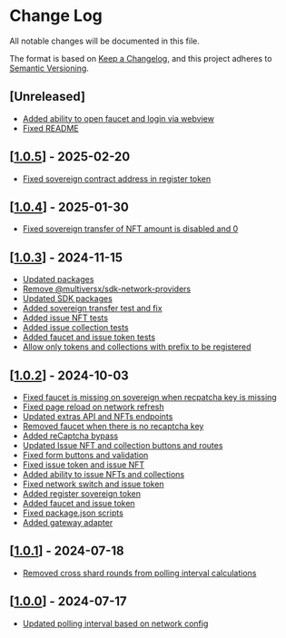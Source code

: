 # Change Log

All notable changes will be documented in this file.

The format is based on [Keep a Changelog](https://keepachangelog.com/en/1.0.0/),
and this project adheres to [Semantic Versioning](https://semver.org/spec/v2.0.0.html).

## [Unreleased]

- [Added ability to open faucet and login via webview](https://github.com/multiversx/mx-lite-wallet-dapp/pull/80)
- [Fixed README](https://github.com/multiversx/mx-lite-wallet-dapp/pull/78)

## [[1.0.5](https://github.com/multiversx/mx-lite-wallet-dapp/pull/74)] - 2025-02-20

- [Fixed sovereign contract address in register token](https://github.com/multiversx/mx-lite-wallet-dapp/pull/73)

## [[1.0.4](https://github.com/multiversx/mx-lite-wallet-dapp/pull/71)] - 2025-01-30

- [Fixed sovereign transfer of NFT amount is disabled and 0](https://github.com/multiversx/mx-lite-wallet-dapp/pull/66)

## [[1.0.3](https://github.com/multiversx/mx-lite-wallet-dapp/pull/65)] - 2024-11-15

- [Updated packages](https://github.com/multiversx/mx-lite-wallet-dapp/pull/64)
- [Remove @multiversx/sdk-network-providers](https://github.com/multiversx/mx-lite-wallet-dapp/pull/63)
- [Updated SDK packages](https://github.com/multiversx/mx-lite-wallet-dapp/pull/62)
- [Added sovereign transfer test and fix](https://github.com/multiversx/mx-lite-wallet-dapp/pull/61)
- [Added issue NFT tests](https://github.com/multiversx/mx-lite-wallet-dapp/pull/60)
- [Added issue collection tests](https://github.com/multiversx/mx-lite-wallet-dapp/pull/59)
- [Added faucet and issue token tests](https://github.com/multiversx/mx-lite-wallet-dapp/pull/58)
- [Allow only tokens and collections with prefix to be registered](https://github.com/multiversx/mx-lite-wallet-dapp/pull/56)

## [[1.0.2](https://github.com/multiversx/mx-lite-wallet-dapp/pull/54)] - 2024-10-03

- [Fixed faucet is missing on sovereign when recpatcha key is missing](https://github.com/multiversx/mx-lite-wallet-dapp/pull/55)
- [Fixed page reload on network refresh](https://github.com/multiversx/mx-lite-wallet-dapp/pull/53)
- [Updated extras API and NFTs endpoints](https://github.com/multiversx/mx-wallet-dapp/pull/52)
- [Removed faucet when there is no recaptcha key](https://github.com/multiversx/mx-wallet-dapp/pull/51)
- [Added reCaptcha bypass](https://github.com/multiversx/mx-wallet-dapp/pull/49)
- [Updated Issue NFT and collection buttons and routes](https://github.com/multiversx/mx-wallet-dapp/pull/48)
- [Fixed form buttons and validation](https://github.com/multiversx/mx-wallet-dapp/pull/47)
- [Fixed issue token and issue NFT](https://github.com/multiversx/mx-wallet-dapp/pull/46)
- [Added ability to issue NFTs and collections](https://github.com/multiversx/mx-wallet-dapp/pull/45)
- [Fixed network switch and issue token](https://github.com/multiversx/mx-lite-wallet-dapp/pull/44)
- [Added register sovereign token](https://github.com/multiversx/mx-wallet-dapp/pull/43)
- [Added faucet and issue token](https://github.com/multiversx/mx-wallet-dapp/pull/41)
- [Fixed package.json scripts](https://github.com/multiversx/mx-wallet-dapp/pull/39)
- [Added gateway adapter](https://github.com/multiversx/mx-wallet-dapp/pull/35)

## [[1.0.1](https://github.com/multiversx/mx-lite-wallet-dapp/pull/34)] - 2024-07-18

- [Removed cross shard rounds from polling interval calculations](https://github.com/multiversx/mx-wallet-dapp/pull/34)

## [[1.0.0](https://github.com/multiversx/mx-lite-wallet-dapp/pull/33)] - 2024-07-17

- [Updated polling interval based on network config](https://github.com/multiversx/mx-wallet-dapp/pull/33)
